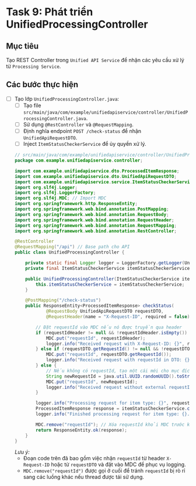 # Task 9: Phát triển UnifiedProcessingController

## Mục tiêu
Tạo REST Controller trong `Unified API Service` để nhận các yêu cầu xử lý từ `Processing Service`.

## Các bước thực hiện

- [ ] Tạo lớp `UnifiedProcessingController.java`:
    - [ ] Tạo file `src/main/java/com/example/unifiedapiservice/controller/UnifiedProcessingController.java`.
    - [ ] Sử dụng `@RestController` và `@RequestMapping`.
    - [ ] Định nghĩa endpoint `POST /check-status` để nhận `UnifiedApiRequestDTO`.
    - [ ] Inject `ItemStatusCheckerService` để ủy quyền xử lý.

    ```java
    // src/main/java/com/example/unifiedapiservice/controller/UnifiedProcessingController.java
    package com.example.unifiedapiservice.controller;

    import com.example.unifiedapiservice.dto.ProcessedItemResponse;
    import com.example.unifiedapiservice.dto.UnifiedApiRequestDTO;
    import com.example.unifiedapiservice.service.ItemStatusCheckerService;
    import org.slf4j.Logger;
    import org.slf4j.LoggerFactory;
    import org.slf4j.MDC; // Import MDC
    import org.springframework.http.ResponseEntity;
    import org.springframework.web.bind.annotation.PostMapping;
    import org.springframework.web.bind.annotation.RequestBody;
    import org.springframework.web.bind.annotation.RequestHeader;
    import org.springframework.web.bind.annotation.RequestMapping;
    import org.springframework.web.bind.annotation.RestController;

    @RestController
    @RequestMapping("/api") // Base path cho API
    public class UnifiedProcessingController {

        private static final Logger logger = LoggerFactory.getLogger(UnifiedProcessingController.class);
        private final ItemStatusCheckerService itemStatusCheckerService;

        public UnifiedProcessingController(ItemStatusCheckerService itemStatusCheckerService) {
            this.itemStatusCheckerService = itemStatusCheckerService;
        }

        @PostMapping("/check-status")
        public ResponseEntity<ProcessedItemResponse> checkStatus(
                @RequestBody UnifiedApiRequestDTO requestDTO,
                @RequestHeader(name = "X-Request-ID", required = false) String requestIdHeader) {

            // Đặt requestId vào MDC nếu nó được truyền qua header
            if (requestIdHeader != null && !requestIdHeader.isEmpty()) {
                MDC.put("requestId", requestIdHeader);
                logger.info("Received request with X-Request-ID: {}", requestIdHeader);
            } else if (requestDTO.getRequestId() != null && !requestDTO.getRequestId().isEmpty()) {
                MDC.put("requestId", requestDTO.getRequestId());
                logger.info("Received request with requestId in DTO: {}", requestDTO.getRequestId());
            } else {
                // Nếu không có requestId, tạo một cái mới cho mục đích logging nội bộ
                String newRequestId = java.util.UUID.randomUUID().toString();
                MDC.put("requestId", newRequestId);
                logger.info("Received request without external requestId. Generated new: {}", newRequestId);
            }

            logger.info("Processing request for item type: {}", requestDTO.getType());
            ProcessedItemResponse response = itemStatusCheckerService.checkStatus(requestDTO);
            logger.info("Finished processing request for item type: {}. Response status: {}", requestDTO.getType(), response.getStatus());

            MDC.remove("requestId"); // Xóa requestId khỏi MDC trước khi trả về response
            return ResponseEntity.ok(response);
        }
    }
    ```
    *Lưu ý:*
    *   Đoạn code trên đã bao gồm việc nhận `requestId` từ header `X-Request-ID` hoặc từ `requestDTO` và đặt vào MDC để phục vụ logging.
    *   `MDC.remove("requestId")` được gọi ở cuối để tránh `requestId` bị rò rỉ sang các luồng khác nếu thread được tái sử dụng.